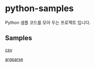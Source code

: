 python-samples
==============

Python 샘플 코드를 모아 두는 프로젝트 입니다.

Samples
-------

[csv](csv/README.md)

[argparse](argparse/README.md)